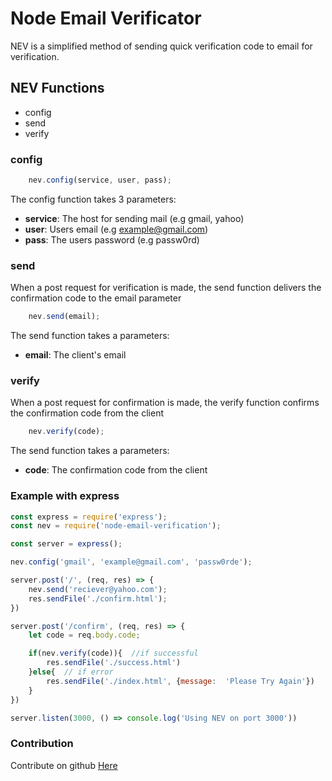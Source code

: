 # Node Email Verificator

NEV is a simplified method of sending quick verification code to email for verification.

## NEV Functions

+ config  
+ send  
+ verify

### config  

```js
    nev.config(service, user, pass);
```  

The config function takes 3 parameters:

+ **service**: The host for sending mail (e.g  gmail, yahoo)
+ **user**:  Users email (e.g example@gmail.com)
+ **pass**: The users  password (e.g passw0rd)  

### send

When  a  post request for verification is made, the send function   delivers the confirmation code to the  email parameter  

```js
    nev.send(email);
```  

The send function takes a parameters:

+ **email**: The client's email  

### verify

When  a  post request for confirmation is made, the verify function confirms the confirmation code from the client  

```js
    nev.verify(code);
```  

The send function takes a parameters:

+ **code**: The confirmation code from the client

### Example with express

```js
const express = require('express');
const nev = require('node-email-verification');

const server = express();

nev.config('gmail', 'example@gmail.com', 'passw0rde');

server.post('/', (req, res) => {
    nev.send('reciever@yahoo.com'); 
    res.sendFile('./confirm.html');
})

server.post('/confirm', (req, res) => {
    let code = req.body.code;

    if(nev.verify(code)){  //if successful
        res.sendFile('./success.html')
    }else{  // if error
        res.sendFile('./index.html', {message:  'Please Try Again'})
    }
})

server.listen(3000, () => console.log('Using NEV on port 3000'))
```

### Contribution  

Contribute on github [Here](https://github.com/Qudusayo/node-email-verificator)
